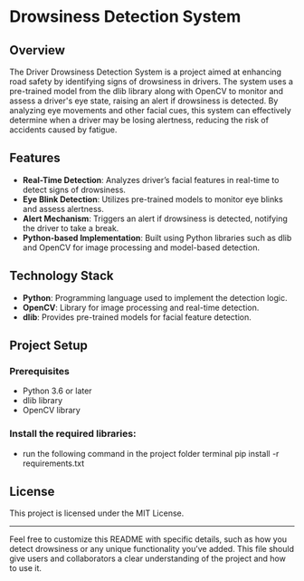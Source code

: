 # Drowsiness Detection System

## Overview
The Driver Drowsiness Detection System is a project aimed at enhancing road safety by identifying signs of drowsiness in drivers. The system uses a pre-trained model from the dlib library along with OpenCV to monitor and assess a driver's eye state, raising an alert if drowsiness is detected. By analyzing eye movements and other facial cues, this system can effectively determine when a driver may be losing alertness, reducing the risk of accidents caused by fatigue.

## Features
- **Real-Time Detection**: Analyzes driver’s facial features in real-time to detect signs of drowsiness.
- **Eye Blink Detection**: Utilizes pre-trained models to monitor eye blinks and assess alertness.
- **Alert Mechanism**: Triggers an alert if drowsiness is detected, notifying the driver to take a break.
- **Python-based Implementation**: Built using Python libraries such as dlib and OpenCV for image processing and model-based detection.

## Technology Stack
- **Python**: Programming language used to implement the detection logic.
- **OpenCV**: Library for image processing and real-time detection.
- **dlib**: Provides pre-trained models for facial feature detection.

## Project Setup
### Prerequisites
- Python 3.6 or later
- dlib library
- OpenCV library

### Install the required libraries:
- run the following command in the project folder terminal
   pip install -r requirements.txt


## License
This project is licensed under the MIT License.

---

Feel free to customize this README with specific details, such as how you detect drowsiness or any unique functionality you’ve added. This file should give users and collaborators a clear understanding of the project and how to use it.
